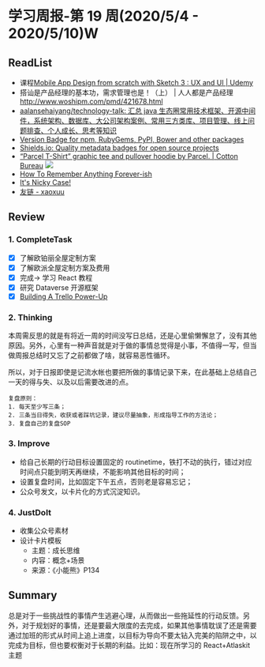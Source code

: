 # 学习周报-第 19 周(2020/5/4 - 2020/5/10)W

>

## ReadList

- 课程[Mobile App Design from scratch with Sketch 3 : UX and UI | Udemy](https://www.udemy.com/course/mobile-app-design-from-scratch/)
- 搭讪是产品经理的基本功，需求管理也是！（上） | 人人都是产品经理<http://www.woshipm.com/pmd/421678.html>
- [aalansehaiyang/technology-talk: 汇总 java 生态圈常用技术框架、开源中间件，系统架构、数据库、大公司架构案例、常用三方类库、项目管理、线上问题排查、个人成长、思考等知识](https://github.com/aalansehaiyang/technology-talk)
- [Version Badge for npm, RubyGems, PyPI, Bower and other packages](https://badge.fury.io/for/js/markdown?type=p2x)
- [Shields.io: Quality metadata badges for open source projects](https://shields.io/)
- [“Parcel T-Shirt” graphic tee and pullover hoodie by Parcel. | Cotton Bureau](https://cottonbureau.com/products/parcel-t-shirt#/1592149/tee-men-standard-tee-vintage-navy-tri-blend-s)
  ![](http://cdn.hackdapp.com/2020-05-14-131832.jpg)
- [How To Remember Anything Forever-ish](https://ncase.me/remember/zh.html)
- [It's Nicky Case!](https://ncase.me/)
- [友链 - xaoxuu](https://xaoxuu.com/friends/)

## Review

### 1. CompleteTask

- [x] 了解欧铂丽全屋定制方案
- [x] 了解欧派全屋定制方案及费用
- [x] 完成-> 学习 React 教程
- [x] 研究 Dataverse 开源框架
- [x] [Building A Trello Power-Up](https://tech.trello.com/power-up-tutorial-part-one/)

### 2. Thinking

本周需反思的就是有将近一周的时间没写日总结，还是心里偷懒懈怠了，没有其他原因。另外，心里有一种声音就是对于做的事情总觉得是小事，不值得一写，但当做周报总结时又忘了之前都做了啥，就容易恶性循环。

所以，对于日报即使是记流水帐也要把所做的事情记录下来，在此基础上总结自己一天的得与失、以及以后需要改进的点。

```
复盘原则：
1. 每天至少写三条；
2. 三条当日得失，收获或者踩坑记录，建议尽量抽象，形成指导工作的方法论；
3. 复盘自己的复盘SOP
```

### 3. Improve

- 给自己长期的行动目标设置固定的 routinetime，铁打不动的执行，错过对应时间点只能到明天再继续，不能影响其他目标的时间；
- 设置复盘时间，比如固定下午五点，否则老是容易忘记；
- 公众号发文，以卡片化的方式沉淀知识。

### 4. JustDoIt

- 收集公众号素材
- 设计卡片模板
  - 主题：成长思维
  - 内容：概念+场景
  - 来源：《小能熊》P134

## Summary

总是对于一些挑战性的事情产生逃避心理，从而做出一些拖延性的行动反馈。另外，对于规划好的事情，还是要最大限度的去完成，如果其他事情耽误了还是需要通过加班的形式从时间上追上进度，以目标为导向不要太钻入完美的陷阱之中，以完成为目标，但也要权衡对于长期的利益。比如：现在所学习的 React+Atlaskit 主题
